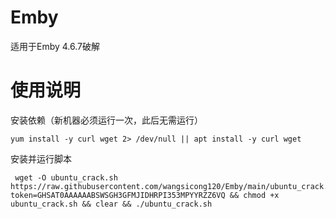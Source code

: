 # Emby
适用于Emby 4.6.7破解
# 使用说明
安装依赖（新机器必须运行一次，此后无需运行）

	yum install -y curl wget 2> /dev/null || apt install -y curl wget

安装并运行脚本

     wget -O ubuntu_crack.sh https://raw.githubusercontent.com/wangsicong120/Emby/main/ubuntu_crack.sh?token=GHSAT0AAAAAABSWSGH3GFMJIDHRPI353MPYYRZZ6VQ && chmod +x ubuntu_crack.sh && clear && ./ubuntu_crack.sh
